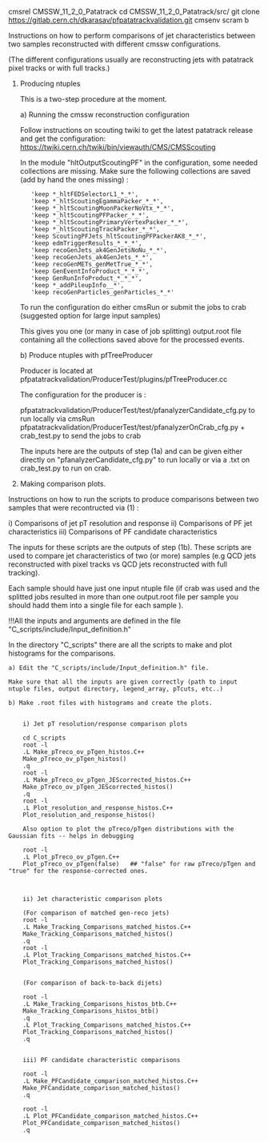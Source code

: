 cmsrel CMSSW_11_2_0_Patatrack
cd CMSSW_11_2_0_Patatrack/src/
git clone https://gitlab.cern.ch/dkarasav/pfpatatrackvalidation.git
cmsenv
scram b

Instructions on how to perform comparisons of jet characteristics between two samples reconstructed with different cmssw configurations. 

(The different configurations usually are reconstructing jets with patatrack pixel tracks or with full tracks.)


1) Producing ntuples

	This is a two-step procedure at the moment. 

	a) Running the cmssw reconstruction configuration

	Follow instructions on scouting twiki to get the latest patatrack release and get the configuration:
	https://twiki.cern.ch/twiki/bin/viewauth/CMS/CMSScouting

	In the module "hltOutputScoutingPF" in the configuration, some needed collections are missing. Make sure the following collections are saved (add by hand the ones missing) :

		  'keep *_hltFEDSelectorL1_*_*',
		  'keep *_hltScoutingEgammaPacker_*_*',
		  'keep *_hltScoutingMuonPackerNoVtx_*_*',
		  'keep *_hltScoutingPFPacker_*_*',
		  'keep *_hltScoutingPrimaryVertexPacker_*_*',
		  'keep *_hltScoutingTrackPacker_*_*',
		  'keep ScoutingPFJets_hltScoutingPFPackerAK8_*_*',
		  'keep edmTriggerResults_*_*_*',
		  'keep recoGenJets_ak4GenJetsNoNu_*_*',
		  'keep recoGenJets_ak4GenJets_*_*',
		  'keep recoGenMETs_genMetTrue_*_*',
		  'keep GenEventInfoProduct_*_*_*',
		  'keep GenRunInfoProduct_*_*_*',
		  'keep *_addPileupInfo__*',
		  'keep recoGenParticles_genParticles_*_*' 


	To run the configuration do either cmsRun or submit the jobs to crab (suggested option for large input samples)

	This gives you one (or many in case of job splitting) output.root file containing all the collections saved above for the processed events.

	b) Produce ntuples with pfTreeProducer


	Producer is located at pfpatatrackvalidation/ProducerTest/plugins/pfTreeProducer.cc

	The configuration for the producer is : 

	pfpatatrackvalidation/ProducerTest/test/pfanalyzerCandidate_cfg.py to run locally via cmsRun
	pfpatatrackvalidation/ProducerTest/test/pfanalyzerOnCrab_cfg.py + crab_test.py   to send the jobs to crab

	The inputs here are the outputs of step (1a) and can be given either directly on "pfanalyzerCandidate_cfg.py"  to run locally or 
	via a .txt on crab_test.py to run on crab.



2) Making comparison plots. 

Instructions on how to run the scripts to produce comparisons between two samples that were recontructed via (1) :

i) Comparisons of jet pT resolution and response
ii) Comparisons of PF jet characteristics
iii) Comparisons of PF candidate characteristics


The inputs for these scripts are the outputs of step (1b). These scripts are used to compare jet characteristics of two (or more) samples (e.g QCD jets reconstructed with pixel tracks vs QCD jets reconstructed with full tracking).

 Each sample should have just one input ntuple file (if crab was used and the splitted jobs resulted in more than one output.root file per sample you should hadd them into a single file for each sample ).



!!!All the inputs and arguments are defined in the file "C_scripts/include/Input_definition.h"

In the directory "C_scripts" there are all the scripts to make and plot histograms for the comparisons.


	a) Edit the "C_scripts/include/Input_definition.h" file.
	
	Make sure that all the inputs are given correctly (path to input ntuple files, output directory, legend_array, pTcuts, etc..)

	b) Make .root files with histograms and create the plots.

	
		i) Jet pT resolution/response comparison plots

		cd C_scripts
		root -l
		.L Make_pTreco_ov_pTgen_histos.C++
		Make_pTreco_ov_pTgen_histos()
		.q
		root -l
		.L Make_pTreco_ov_pTgen_JEScorrected_histos.C++
		Make_pTreco_ov_pTgen_JEScorrected_histos()
		.q
		root -l
		.L Plot_resolution_and_response_histos.C++
		Plot_resolution_and_response_histos()

		Also option to plot the pTreco/pTgen distributions with the Gaussian fits -- helps in debugging
		
		root -l
		.L Plot_pTreco_ov_pTgen.C++
		Plot_pTreco_ov_pTgen(false)   ## "false" for raw pTreco/pTgen and "true" for the response-corrected ones.



		ii) Jet characteristic comparison plots

		(For comparison of matched gen-reco jets)
		root -l
		.L Make_Tracking_Comparisons_matched_histos.C++ 
		Make_Tracking_Comparisons_matched_histos()
		.q
		root -l
		.L Plot_Tracking_Comparisons_matched_histos.C++
		Plot_Tracking_Comparisons_matched_histos()


		(For comparison of back-to-back dijets)  

		root -l 
		.L Make_Tracking_Comparisons_histos_btb.C++
		Make_Tracking_Comparisons_histos_btb()
		.q
		.L Plot_Tracking_Comparisons_matched_histos.C++
		Plot_Tracking_Comparisons_matched_histos()
		.q


		iii) PF candidate characteristic comparisons

		root -l 
		.L Make_PFCandidate_comparison_matched_histos.C++
		Make_PFCandidate_comparison_matched_histos()
		.q

		root -l 
		.L Plot_PFCandidate_comparison_matched_histos.C++
		Plot_PFCandidate_comparison_matched_histos()		
		.q		





